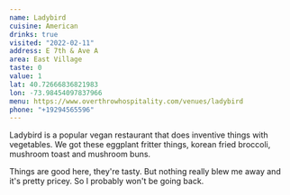 ```yaml
---
name: Ladybird
cuisine: American
drinks: true
visited: "2022-02-11"
address: E 7th & Ave A
area: East Village
taste: 0
value: 1
lat: 40.72666836821983
lon: -73.98454097837966
menu: https://www.overthrowhospitality.com/venues/ladybird
phone: "+19294565596"
---
```


Ladybird is a popular vegan restaurant that does inventive things with vegetables. We got these eggplant fritter things, korean fried broccoli, mushroom toast and mushroom buns.

Things are good here, they're tasty. But nothing really blew me away and it's pretty pricey. So I probably won't be going back.
